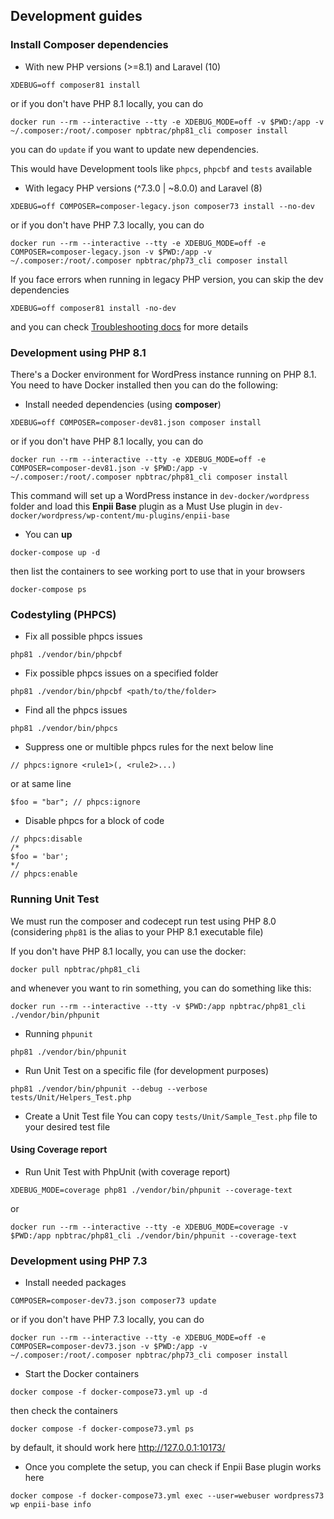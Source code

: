 ## Development guides

### Install Composer dependencies
- With new PHP versions (>=8.1) and Laravel (10)
```
XDEBUG=off composer81 install
```
or if you don't have PHP 8.1 locally, you can do
```
docker run --rm --interactive --tty -e XDEBUG_MODE=off -v $PWD:/app -v ~/.composer:/root/.composer npbtrac/php81_cli composer install
```
you can do `update` if you want to update new dependencies.

This would have Development tools like `phpcs`, `phpcbf` and `tests` available
- With legacy PHP versions (^7.3.0 | ~8.0.0) and Laravel (8)
```
XDEBUG=off COMPOSER=composer-legacy.json composer73 install --no-dev
```
or if you don't have PHP 7.3 locally, you can do
```
docker run --rm --interactive --tty -e XDEBUG_MODE=off -e COMPOSER=composer-legacy.json -v $PWD:/app -v ~/.composer:/root/.composer npbtrac/php73_cli composer install
```

If you face errors when running in legacy PHP version, you can skip the dev dependencies
```
XDEBUG=off composer81 install -no-dev
```
and you can check [Troubleshooting docs](05-troubleshooting.md) for more details

### Development using PHP 8.1
There's a Docker environment for WordPress instance running on PHP 8.1. You need to have Docker installed then you can do the following:
- Install needed dependencies (using **composer**)
```
XDEBUG=off COMPOSER=composer-dev81.json composer install
```
or if you don't have PHP 8.1 locally, you can do
```
docker run --rm --interactive --tty -e XDEBUG_MODE=off -e COMPOSER=composer-dev81.json -v $PWD:/app -v ~/.composer:/root/.composer npbtrac/php81_cli composer install
```
This command will set up a WordPress instance in `dev-docker/wordpress` folder and load this **Enpii Base** plugin as a Must Use plugin in `dev-docker/wordpress/wp-content/mu-plugins/enpii-base`

- You can **up**
```
docker-compose up -d
```
then list the containers to see working port to use that in your browsers
```
docker-compose ps
```

### Codestyling (PHPCS)
- Fix all possible phpcs issues
```
php81 ./vendor/bin/phpcbf
```

- Fix possible phpcs issues on a specified folder
```
php81 ./vendor/bin/phpcbf <path/to/the/folder>
```

- Find all the phpcs issues
```
php81 ./vendor/bin/phpcs
```

- Suppress one or multible phpcs rules for the next below line
```
// phpcs:ignore <rule1>(, <rule2>...)
```
or at same line
```
$foo = "bar"; // phpcs:ignore
```

- Disable phpcs for a block of code
```
// phpcs:disable
/*
$foo = 'bar';
*/
// phpcs:enable
```

### Running Unit Test
We must run the composer and codecept run test using PHP 8.0 (considering `php81` is the alias to your PHP 8.1 executable file)

If you don't have PHP 8.1 locally, you can use the docker:
```
docker pull npbtrac/php81_cli
```
and whenever you want to rin something, you can do something like this:
```
docker run --rm --interactive --tty -v $PWD:/app npbtrac/php81_cli ./vendor/bin/phpunit
```

- Running `phpunit`
```
php81 ./vendor/bin/phpunit
```
- Run Unit Test on a specific file (for development purposes)
```
php81 ./vendor/bin/phpunit --debug --verbose tests/Unit/Helpers_Test.php
```
- Create a Unit Test file
You can copy `tests/Unit/Sample_Test.php` file to your desired test file

#### Using Coverage report
- Run Unit Test with PhpUnit (with coverage report)
```
XDEBUG_MODE=coverage php81 ./vendor/bin/phpunit --coverage-text
```
or
```
docker run --rm --interactive --tty -e XDEBUG_MODE=coverage -v $PWD:/app npbtrac/php81_cli ./vendor/bin/phpunit --coverage-text
```

### Development using PHP 7.3
- Install needed packages
```
COMPOSER=composer-dev73.json composer73 update
```
or if you don't have PHP 7.3 locally, you can do
```
docker run --rm --interactive --tty -e XDEBUG_MODE=off -e COMPOSER=composer-dev73.json -v $PWD:/app -v ~/.composer:/root/.composer npbtrac/php73_cli composer install
```

- Start the Docker containers
```
docker compose -f docker-compose73.yml up -d
```
then check the containers
```
docker compose -f docker-compose73.yml ps
```
by default, it should work here http://127.0.0.1:10173/

- Once you complete the setup, you can check if Enpii Base plugin works here
```
docker compose -f docker-compose73.yml exec --user=webuser wordpress73 wp enpii-base info
```

